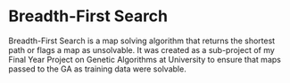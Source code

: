 # Breadth-First Search
Breadth-First Search is a map solving algorithm that returns the shortest path or flags a map as unsolvable.
It was created as a sub-project of my Final Year Project on Genetic Algorithms at University to ensure that maps passed to the GA as training data were solvable.
